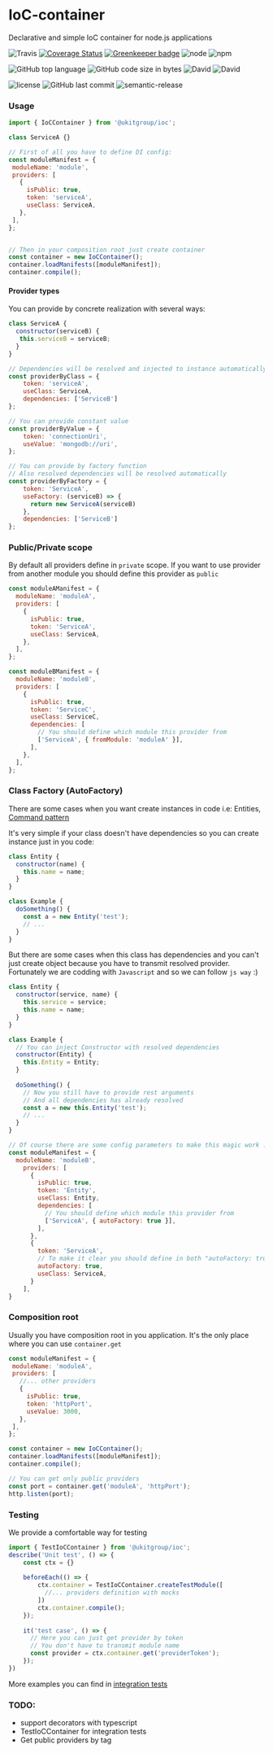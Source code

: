 # IoC-container
Declarative and simple IoC container for node.js applications

![Travis](https://img.shields.io/travis/Goodluckhf/IoC-container/master.svg?style=flat-square)
[![Coverage Status](https://coveralls.io/repos/github/Goodluckhf/IoC-container/badge.svg?branch=master)](https://coveralls.io/github/Goodluckhf/IoC-container?branch=master) [![Greenkeeper badge](https://badges.greenkeeper.io/Goodluckhf/IoC-container.svg)](https://greenkeeper.io/)
![node](https://img.shields.io/node/v/@ukitgroup/ioc.svg?style=flat-square)
![npm](https://img.shields.io/npm/v/@ukitgroup/ioc.svg?style=flat-square)

![GitHub top language](https://img.shields.io/github/languages/top/Goodluckhf/IoC-container.svg?style=flat-square)
![GitHub code size in bytes](https://img.shields.io/github/languages/code-size/Goodluckhf/IoC-container.svg?style=flat-square)
![David](https://img.shields.io/david/Goodluckhf/IoC-container.svg?style=flat-square)
![David](https://img.shields.io/david/dev/Goodluckhf/IoC-container.svg?style=flat-square)

![license](https://img.shields.io/github/license/Goodluckhf/IoC-container.svg?style=flat-square)
![GitHub last commit](https://img.shields.io/github/last-commit/Goodluckhf/IoC-container.svg?style=flat-square)
![semantic-release](https://img.shields.io/badge/%20%20%F0%9F%93%A6%F0%9F%9A%80-semantic--release-e10079.svg?style=flat-square)

### Usage
```javascript
import { IoCContainer } from '@ukitgroup/ioc';

class ServiceA {}

// First of all you have to define DI config:
const moduleManifest = {
 moduleName: 'module',
 providers: [
   {
	 isPublic: true,
	 token: 'serviceA',
	 useClass: ServiceA,
   },
 ],
};


// Then in your composition root just create container
const container = new IoCContainer();
container.loadManifests([moduleManifest]);
container.compile();
```

#### Provider types
You can provide by concrete realization with several ways:
```javascript
class ServiceA {
  constructor(serviceB) {
   this.serviceB = serviceB;
  }
}

// Dependencies will be resolved and injected to instance automatically
const providerByClass = {
	token: 'serviceA',
	useClass: ServiceA,
	dependencies: ['ServiceB']
};

// You can provide constant value
const providerByValue = {
	token: 'connectionUri',
	useValue: 'mongodb://uri',
};

// You can provide by factory function
// Also resolved dependencies will be resolved automatically
const providerByFactory = {
	token: 'ServiceA',
	useFactory: (serviceB) => {
	  return new ServiceA(serviceB)
	},
	dependencies: ['ServiceB']
};
```

### Public/Private scope

By default all providers define in `private` scope.
If you want to use provider from another module you should define this provider as `public`
```javascript
const moduleAManifest = {
  moduleName: 'moduleA',
  providers: [
	{
	  isPublic: true,
	  token: 'ServiceA',
	  useClass: ServiceA,
	},
  ],
};

const moduleBManifest = {
  moduleName: 'moduleB',
  providers: [
	{
	  isPublic: true,
	  token: 'ServiceC',
	  useClass: ServiceC,
	  dependencies: [
		// You should define which module this provider from
		['ServiceA', { fromModule: 'moduleA' }],
	  ],
	},
  ],
};
```

### Class Factory (AutoFactory)
There are some cases when you want create instances in code i.e: Entities, [Command pattern](https://en.wikipedia.org/wiki/Command_pattern)

It's very simple if your class doesn't have dependencies so you can create instance just in you code:
```javascript
class Entity {
  constructor(name) {
    this.name = name;
  }
}

class Example {
  doSomething() {
    const a = new Entity('test');
    // ...
  }
}
```
But there are some cases when this class has dependencies and you can't just create object because you have to transmit resolved provider.
Fortunately we are codding with `Javascript` and so we can follow `js way` :)
```javascript
class Entity {
  constructor(service, name) {
    this.service = service;
    this.name = name;
  }
}

class Example {
  // You can inject Constructor with resolved dependencies
  constructor(Entity) {
    this.Entity = Entity;
  }
  
  doSomething() {
    // Now you still have to provide rest arguments
    // And all dependencies has already resolved
    const a = new this.Entity('test');
    // ...
  }
}

// Of course there are some config parameters to make this magic work :)
const moduleManifest = {
  moduleName: 'moduleB',
	providers: [
	  {
		isPublic: true,
		token: 'Entity',
		useClass: Entity,
		dependencies: [
		  // You should define which module this provider from
		  ['ServiceA', { autoFactory: true }],
		],
	  },
	  {
	    token: 'ServiceA',
	    // To make it clear you should define in both "autoFactory: true"
	    autoFactory: true,
	    useClass: ServiceA,
	  }
	],
}
```

### Composition root
Usually you have composition root in you application.
It's the only place where you can use `container.get`
```javascript
const moduleManifest = {
 moduleName: 'moduleA',
 providers: [
   //... other providers
   {
	 isPublic: true,
	 token: 'httpPort',
	 useValue: 3000,
   },
 ],
};

const container = new IoCContainer();
container.loadManifests([moduleManifest]);
container.compile();

// You can get only public providers
const port = container.get('moduleA', 'httpPort');
http.listen(port);
``` 

### Testing
We provide a comfortable way for testing
```javascript
import { TestIoCContainer } from '@ukitgroup/ioc';
describe('Unit test', () => {
	const ctx = {}
	
	beforeEach(() => {
		ctx.container = TestIoCContainer.createTestModule([
		  //... providers definition with mocks
		])
		ctx.container.compile();
	});
	
	it('test case', () => {
	  // Here you can just get provider by token
	  // You don't have to transmit module name
	  const provider = ctx.container.get('providerToken');
	});
})
```

More examples you can find in [integration tests](https://github.com/Goodluckhf/IoC-container/tree/master/src/integration-tests)


### TODO:
* support decorators with typescript
* TestIoCContainer for integration tests
* Get public providers by tag

